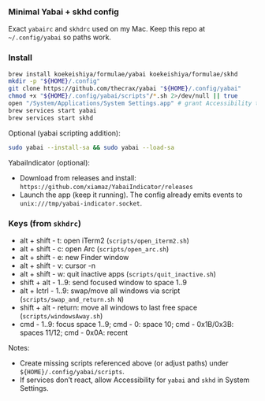 ### Minimal Yabai + skhd config

Exact `yabairc` and `skhdrc` used on my Mac. Keep this repo at `~/.config/yabai` so paths work.

### Install

```sh
brew install koekeishiya/formulae/yabai koekeishiya/formulae/skhd
mkdir -p "${HOME}/.config"
git clone https://github.com/thecrax/yabai "${HOME}/.config/yabai"
chmod +x "${HOME}/.config/yabai/scripts"/*.sh 2>/dev/null || true
open "/System/Applications/System Settings.app" # grant Accessibility to yabai/skhd
brew services start yabai
brew services start skhd
```

Optional (yabai scripting addition):

```sh
sudo yabai --install-sa && sudo yabai --load-sa
```

YabaiIndicator (optional):

- Download from releases and install: `https://github.com/xiamaz/YabaiIndicator/releases`
- Launch the app (keep it running). The config already emits events to `unix:///tmp/yabai-indicator.socket`.

### Keys (from `skhdrc`)

- alt + shift - t: open iTerm2 (`scripts/open_iterm2.sh`)
- alt + shift - c: open Arc (`scripts/open_arc.sh`)
- alt + shift - e: new Finder window
- alt + shift - v: cursor -n
- alt + shift - w: quit inactive apps (`scripts/quit_inactive.sh`)
- shift + alt - 1..9: send focused window to space 1..9
- alt + lctrl - 1..9: swap/move all windows via script (`scripts/swap_and_return.sh N`)
- shift + alt - return: move all windows to last free space (`scripts/windowsAway.sh`)
- cmd - 1..9: focus space 1..9; cmd - 0: space 10; cmd - 0x1B/0x3B: spaces 11/12; cmd - 0x0A: recent

Notes:

- Create missing scripts referenced above (or adjust paths) under `${HOME}/.config/yabai/scripts`.
- If services don’t react, allow Accessibility for `yabai` and `skhd` in System Settings.
